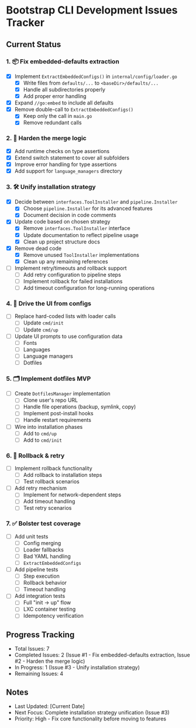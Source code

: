 # Bootstrap CLI Development Issues Tracker

## Current Status

### 1. 📦 Fix embedded-defaults extraction
- [x] Implement `ExtractEmbeddedConfigs()` in `internal/config/loader.go`
  - [x] Write files from `defaults/...` to `<baseDir>/defaults/...`
  - [x] Handle all subdirectories properly
  - [x] Add proper error handling
- [x] Expand `//go:embed` to include all defaults
- [x] Remove double-call to `ExtractEmbeddedConfigs()`
  - [x] Keep only the call in `main.go`
  - [x] Remove redundant calls

### 2. 🔀 Harden the merge logic
- [x] Add runtime checks on type assertions
- [x] Extend switch statement to cover all subfolders
- [x] Improve error handling for type assertions
- [x] Add support for `language_managers` directory

### 3. 🛠 Unify installation strategy
- [x] Decide between `interfaces.ToolInstaller` and `pipeline.Installer`
  - [x] Choose `pipeline.Installer` for its advanced features
  - [x] Document decision in code comments
- [x] Update code based on chosen strategy
  - [x] Remove `interfaces.ToolInstaller` interface
  - [x] Update documentation to reflect pipeline usage
  - [x] Clean up project structure docs
- [x] Remove dead code
  - [x] Remove unused `ToolInstaller` implementations
  - [x] Clean up any remaining references
- [ ] Implement retry/timeouts and rollback support
  - [ ] Add retry configuration to pipeline steps
  - [ ] Implement rollback for failed installations
  - [ ] Add timeout configuration for long-running operations

### 4. 🎨 Drive the UI from configs
- [ ] Replace hard-coded lists with loader calls
  - [ ] Update `cmd/init`
  - [ ] Update `cmd/up`
- [ ] Update UI prompts to use configuration data
  - [ ] Fonts
  - [ ] Languages
  - [ ] Language managers
  - [ ] Dotfiles

### 5. 🗂 Implement dotfiles MVP
- [ ] Create `DotfilesManager` implementation
  - [ ] Clone user's repo URL
  - [ ] Handle file operations (backup, symlink, copy)
  - [ ] Implement post-install hooks
  - [ ] Handle restart requirements
- [ ] Wire into installation phases
  - [ ] Add to `cmd/up`
  - [ ] Add to `cmd/init`

### 6. 🔄 Rollback & retry
- [ ] Implement rollback functionality
  - [ ] Add rollback to installation steps
  - [ ] Test rollback scenarios
- [ ] Add retry mechanism
  - [ ] Implement for network-dependent steps
  - [ ] Add timeout handling
  - [ ] Test retry scenarios

### 7. ✅ Bolster test coverage
- [ ] Add unit tests
  - [ ] Config merging
  - [ ] Loader fallbacks
  - [ ] Bad YAML handling
  - [ ] `ExtractEmbeddedConfigs`
- [ ] Add pipeline tests
  - [ ] Step execution
  - [ ] Rollback behavior
  - [ ] Timeout handling
- [ ] Add integration tests
  - [ ] Full "init → up" flow
  - [ ] LXC container testing
  - [ ] Idempotency verification

## Progress Tracking
- Total Issues: 7
- Completed Issues: 2 (Issue #1 - Fix embedded-defaults extraction, Issue #2 - Harden the merge logic)
- In Progress: 1 (Issue #3 - Unify installation strategy)
- Remaining Issues: 4

## Notes
- Last Updated: [Current Date]
- Next Focus: Complete installation strategy unification (Issue #3)
- Priority: High - Fix core functionality before moving to features 